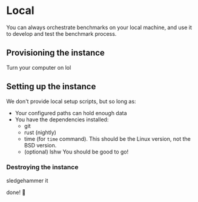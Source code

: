 # Local 
You can always orchestrate benchmarks on your local machine, and use it to develop and test the benchmark process.

## Provisioning the instance
Turn your computer on lol

## Setting up the instance
We don't provide local setup scripts, but so long as:
- Your configured paths can hold enough data
- You have the dependencies installed:
  - git
  - rust (nightly)
  - time (for `time` command). This should be the Linux version, not the BSD version.
  - (optional) lshw 
You should be good to go!

### Destroying the instance 
sledgehammer it

done! :tada: 
